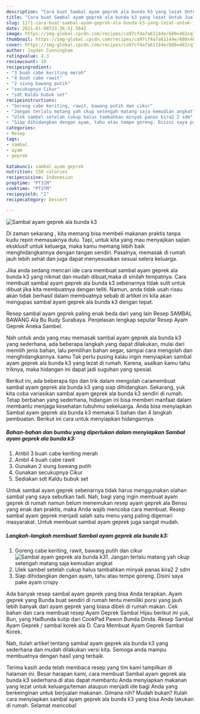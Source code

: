 ```yaml
---
description: "Cara buat Sambal ayam geprek ala bunda k3 yang lezat Untuk Jualan"
title: "Cara buat Sambal ayam geprek ala bunda k3 yang lezat Untuk Jualan"
slug: 1171-cara-buat-sambal-ayam-geprek-ala-bunda-k3-yang-lezat-untuk-jualan
date: 2021-01-08T23:36:51.584Z
image: https://img-global.cpcdn.com/recipes/ca97cf4a7a61144e/680x482cq70/sambal-ayam-geprek-ala-bunda-k3-foto-resep-utama.jpg
thumbnail: https://img-global.cpcdn.com/recipes/ca97cf4a7a61144e/680x482cq70/sambal-ayam-geprek-ala-bunda-k3-foto-resep-utama.jpg
cover: https://img-global.cpcdn.com/recipes/ca97cf4a7a61144e/680x482cq70/sambal-ayam-geprek-ala-bunda-k3-foto-resep-utama.jpg
author: Jayden Cunningham
ratingvalue: 4.3
reviewcount: 10
recipeingredient:
- "3 buah cabe keriting merah"
- "4 buah cabe rawit"
- "2 siung bawang putih"
- "secukupnya Cikur"
- "sdt Kaldu bubuk set"
recipeinstructions:
- "Goreng cabe keriting, rawit, bawang putih dan cikur"
- "Jangan terlalu matang yah ckup setengah matang saja kemudian angkat"
- "Ulek sambel setelah cukup halus tambahkan minyak panas kira2 2 sdm"
- "Siap dihidangkan dengan ayam, tahu atau tempe goreng. Disini saya pake ayam crispy"
categories:
- Resep
tags:
- sambal
- ayam
- geprek

katakunci: sambal ayam geprek 
nutrition: 150 calories
recipecuisine: Indonesian
preptime: "PT31M"
cooktime: "PT37M"
recipeyield: "2"
recipecategory: Dessert

---
```



![Sambal ayam geprek ala bunda k3](https://img-global.cpcdn.com/recipes/ca97cf4a7a61144e/680x482cq70/sambal-ayam-geprek-ala-bunda-k3-foto-resep-utama.jpg)

Di zaman  sekarang , kita memang bisa membeli makanan praktis tanpa kudu repot memasaknya dulu. Tapi, untuk kita yang mau menyajikan sajian eksklusif untuk keluarga, maka kamu memang lebih baik menghidangkannya dengan tangan sendiri. Pasalnya, memasak di rumah jauh lebih sehat dan juga dapat menyesuaikan sesuai selera keluarga.

Jika anda sedang mencari ide cara membuat sambal ayam geprek ala bunda k3 yang nikmat dan mudah dibuat,maka di sinilah tempatnya. Cara membuat sambal ayam geprek ala bunda k3  sebenarnya tidak sulit untuk dibuat jika kita membuatnya dengan teliti. Namun, anda tidak usah risau akan tidak berhasil dalam membuatnya 
sebab di artikel ini kita akan mengupas sambal ayam geprek ala bunda k3 dengan tepat.  

Resep sambal ayam geprek paling enak beda dari yang lain Resep SAMBAL BAWANG Ala Bu Rudy Surabaya. Penjelasan lengkap seputar Resep Ayam Geprek Aneka Sambel.

Nah untuk anda yang mau memasak sambal ayam geprek ala bunda k3 yang sederhana, ada beberapa langkah yang dapat dilakukan, mulai dari memilih jenis bahan, lalu pemilihan bahan segar, sampai cara mengolah dan menghidangkannya. kamu Tak perlu pusing kalau ingin menyiapkan sambal ayam geprek ala bunda k3 yang lezat di rumah. Karena, asalkan kamu  tahu triknya, maka hidangan ini dapat jadi suguhan yang spesial.

Berikut ini, ada beberapa tips dan trik dalam mengolah caramembuat sambal ayam geprek ala bunda k3 yang siap dihidangkan. Sekarang, yuk kita coba variasikan sambal ayam geprek ala bunda k3 sendiri di rumah. Tetap berbahan yang sederhana, hidangan ini bisa memberi manfaat dalam membantu menjaga kesehatan tubuhmu sekeluarga. Anda bisa menyiapkan Sambal ayam geprek ala bunda k3 memakai 5 bahan dan 4 langkah pembuatan. Berikut ini cara untuk menyiapkan hidangannya.

<!--inarticleads1-->

##### Bahan-bahan dan bumbu yang diperlukan dalam menyiapkan Sambal ayam geprek ala bunda k3:

1. Ambil 3 buah cabe keriting merah
1. Ambil 4 buah cabe rawit
1. Gunakan 2 siung bawang putih
1. Gunakan secukupnya Cikur
1. Sediakan sdt Kaldu bubuk set


Untuk sambal ayam geprek sebenarnya tidak harus menggunakan olahan sambal yang saya sebutkan tadi. Nah, bagi yang ingin membuat ayam geprek di rumah namun belum menemukan resep ayam geprek ala Bensu yang enak dan praktis, maka Anda wajib mencoba cara membuat. Resep sambal ayam geprek menjadi salah satu menu yang paling digemari masyarakat. Untuk membuat sambal ayam geprek juga sangat mudah. 

<!--inarticleads2-->

##### Langkah-langkah membuat Sambal ayam geprek ala bunda k3:

1. Goreng cabe keriting, rawit, bawang putih dan cikur
<img src="https://img-global.cpcdn.com/steps/b7c3da78f5141803/160x128cq70/sambal-ayam-geprek-ala-bunda-k3-langkah-memasak-1-foto.jpg" alt="Sambal ayam geprek ala bunda k3">1. Jangan terlalu matang yah ckup setengah matang saja kemudian angkat
1. Ulek sambel setelah cukup halus tambahkan minyak panas kira2 2 sdm
1. Siap dihidangkan dengan ayam, tahu atau tempe goreng. Disini saya pake ayam crispy


Ada banyak resep sambal ayam geprek yang bisa Anda terapkan. Ayam geprek yang Bunda buat sendiri di rumah tentu memiliki porsi yang jauh lebih banyak dari ayam geprek yang biasa dibeli di rumah makan. Cek bahan dan cara membuat resep Ayam Geprek Sambal Hijau berikut ini yuk, Bun, yang HaiBunda kutip dari CookPad Pawon Bunda Dinda. Resep Sambal Ayam Geprek / sambal korek ala D. Cara Membuat Ayam Geprek Sambal Korek. 

Nah, itulah artikel tentang  sambal ayam geprek ala bunda k3  yang sederhana dan mudah dilakukan versi kita. Semoga anda mampu membuatnya dengan hasil yang terbaik. 

Terima kasih anda telah membaca resep yang tim kami tampilkan di halaman ini. Besar harapan kami, cara membuat  Sambal ayam geprek ala bunda k3 sederhana di atas dapat membantu Anda menyiapkan makanan yang lezat untuk keluarga/teman ataupun menjadi ide bagi Anda yang berkeinginan untuk berjualan makanan. Gimana nih? Mudah bukan? Itulah cara menyiapkan sambal ayam geprek ala bunda k3 yang bisa Anda lakukan di rumah. Selamat mencoba!

